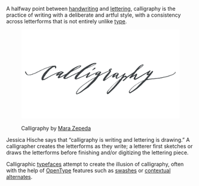
A halfway point between [handwriting](/glossary/handwriting) and [lettering](/glossary/lettering), calligraphy is the practice of writing with a deliberate and artful style, with a consistency across letterforms that is not entirely unlike [type](/glossary/type).

<figure>

![Calligraphy by Mara Zepeda](images/thumbnail.svg)

<figcaption>

Calligraphy by [Mara Zepeda](http://www.neithersnow.com)

</figcaption>

</figure>

Jessica Hische says that “calligraphy is writing and lettering is drawing.” A calligrapher creates the letterforms as they write; a letterer first sketches or draws the letterforms before finishing and/or digitizing the lettering piece.

Calligraphic [typefaces](/glossary/typeface) attempt to create the illusion of calligraphy, often with the help of [OpenType](/glossary/open_type) features such as [swashes](/glossary/swash_glyph) or [contextual alternates](/glossary/alternates).
